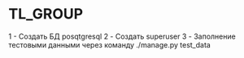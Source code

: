 # TL_GROUP

1 - Создать БД posqtgresql 
2 - Создать superuser
3 - Заполнение тестовыми данными через команду ./manage.py test_data
